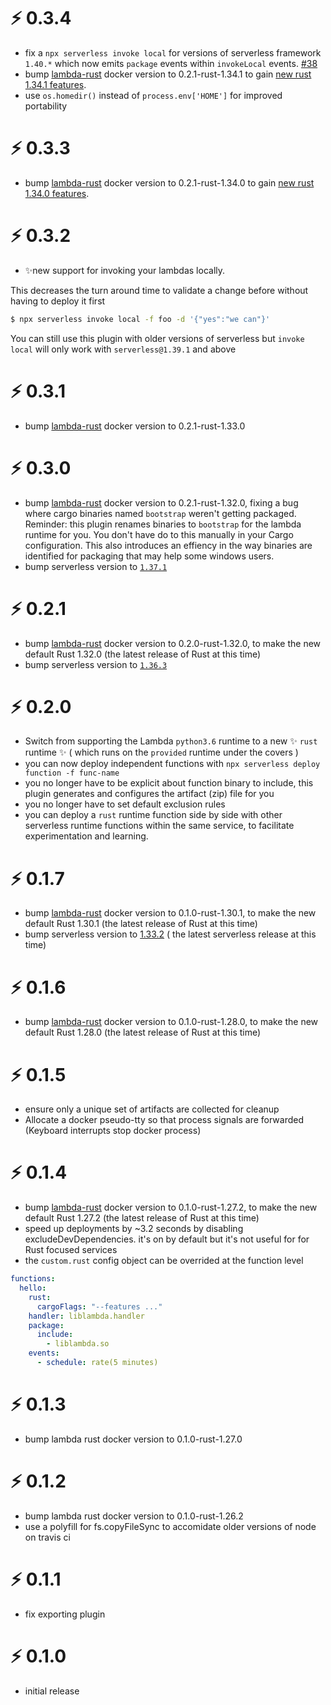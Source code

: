 # ⚡ 0.3.4

- fix a `npx serverless invoke local` for versions of serverless framework `1.40.*` which now emits `package` events  within `invokeLocal` events. [#38](https://github.com/softprops/serverless-rust/pull/38)
- bump [lambda-rust](https://hub.docker.com/r/softprops/lambda-rust/) docker version to 0.2.1-rust-1.34.1 to gain [new rust 1.34.1 features](https://blog.rust-lang.org/2019/04/25/Rust-1.34.1.html).
- use `os.homedir()` instead of `process.env['HOME']` for improved portability

# ⚡ 0.3.3

- bump [lambda-rust](https://hub.docker.com/r/softprops/lambda-rust/) docker version to 0.2.1-rust-1.34.0 to gain [new rust 1.34.0 features](https://blog.rust-lang.org/2019/04/11/Rust-1.34.0.html).

# ⚡ 0.3.2

- ✨new support for invoking your lambdas locally.

This decreases the turn around time to validate a change before
without having to deploy it first

```sh
$ npx serverless invoke local -f foo -d '{"yes":"we can"}'
```

You can still use this plugin with older versions of serverless but `invoke local` will only work with `serverless@1.39.1` and above

# ⚡ 0.3.1

- bump [lambda-rust](https://hub.docker.com/r/softprops/lambda-rust/) docker version to 0.2.1-rust-1.33.0

# ⚡ 0.3.0

- bump [lambda-rust](https://hub.docker.com/r/softprops/lambda-rust/) docker version to 0.2.1-rust-1.32.0, fixing a bug where cargo binaries named `bootstrap` weren't getting packaged. Reminder: this plugin renames binaries to `bootstrap` for the lambda runtime for you. You don't have do to this manually in your Cargo configuration. This also introduces an effiency in the way binaries are identified for packaging that may help some windows users.
- bump serverless version to [`1.37.1`](https://github.com/serverless/serverless/releases/tag/v1.37.1)


# ⚡ 0.2.1

- bump [lambda-rust](https://hub.docker.com/r/softprops/lambda-rust/) docker version to 0.2.0-rust-1.32.0, to make the new default Rust 1.32.0 (the latest release of Rust at this time)
- bump serverless version to [`1.36.3`](https://github.com/serverless/serverless/releases/tag/v1.36.3)

# ⚡ 0.2.0

- Switch from supporting the Lambda `python3.6` runtime to a new ✨ `rust` runtime ✨ ( which runs on the `provided` runtime under the covers )
- you can now deploy independent functions with `npx serverless deploy function -f func-name`
- you no longer have to be explicit about function binary to include, this plugin generates and configures the artifact (zip) file for you
- you no longer have to set default exclusion rules
- you can deploy a `rust` runtime function side by side with other serverless runtime functions
  within the same service, to facilitate experimentation and learning.

# ⚡ 0.1.7

- bump [lambda-rust](https://hub.docker.com/r/softprops/lambda-rust/) docker version to 0.1.0-rust-1.30.1, to make the new default Rust 1.30.1 (the latest release of Rust at this time)
- bump serverless version to [1.33.2](https://github.com/serverless/serverless/blob/master/CHANGELOG.md#1332-18112018) ( the latest serverless release at this time)

# ⚡ 0.1.6

- bump [lambda-rust](https://hub.docker.com/r/softprops/lambda-rust/) docker version to 0.1.0-rust-1.28.0, to make the new default Rust 1.28.0 (the latest release of Rust at this time)

# ⚡ 0.1.5

- ensure only a unique set of artifacts are collected for cleanup
- Allocate a docker pseudo-tty so that process signals are forwarded (Keyboard interrupts stop docker process)

# ⚡ 0.1.4

- bump [lambda-rust](https://hub.docker.com/r/softprops/lambda-rust/) docker version to 0.1.0-rust-1.27.2, to make the new default Rust 1.27.2 (the latest release of Rust at this time)
- speed up deployments by ~3.2 seconds by disabling excludeDevDependencies. it's on by default but it's not useful for for Rust focused services
- the `custom.rust` config object can be overrided at the function level

```yaml
functions:
  hello:
    rust:
      cargoFlags: "--features ..."
    handler: liblambda.handler
    package:
      include:
        - liblambda.so
    events:
      - schedule: rate(5 minutes)
```

# ⚡ 0.1.3

- bump lambda rust docker version to 0.1.0-rust-1.27.0

# ⚡ 0.1.2

- bump lambda rust docker version to 0.1.0-rust-1.26.2
- use a polyfill for fs.copyFileSync to accomidate older versions of node on travis ci

# ⚡ 0.1.1

- fix exporting plugin

# ⚡ 0.1.0

- initial release
